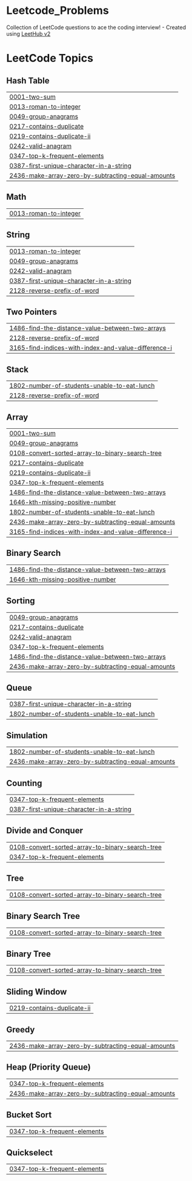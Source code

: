 # Leetcode_Problems
Collection of LeetCode questions to ace the coding interview! - Created using [LeetHub v2](https://github.com/arunbhardwaj/LeetHub-2.0)

<!---LeetCode Topics Start-->
# LeetCode Topics
## Hash Table
|  |
| ------- |
| [0001-two-sum](https://github.com/Balaji0112/Leetcode_Problems/tree/master/0001-two-sum) |
| [0013-roman-to-integer](https://github.com/Balaji0112/Leetcode_Problems/tree/master/0013-roman-to-integer) |
| [0049-group-anagrams](https://github.com/Balaji0112/Leetcode_Problems/tree/master/0049-group-anagrams) |
| [0217-contains-duplicate](https://github.com/Balaji0112/Leetcode_Problems/tree/master/0217-contains-duplicate) |
| [0219-contains-duplicate-ii](https://github.com/Balaji0112/Leetcode_Problems/tree/master/0219-contains-duplicate-ii) |
| [0242-valid-anagram](https://github.com/Balaji0112/Leetcode_Problems/tree/master/0242-valid-anagram) |
| [0347-top-k-frequent-elements](https://github.com/Balaji0112/Leetcode_Problems/tree/master/0347-top-k-frequent-elements) |
| [0387-first-unique-character-in-a-string](https://github.com/Balaji0112/Leetcode_Problems/tree/master/0387-first-unique-character-in-a-string) |
| [2436-make-array-zero-by-subtracting-equal-amounts](https://github.com/Balaji0112/Leetcode_Problems/tree/master/2436-make-array-zero-by-subtracting-equal-amounts) |
## Math
|  |
| ------- |
| [0013-roman-to-integer](https://github.com/Balaji0112/Leetcode_Problems/tree/master/0013-roman-to-integer) |
## String
|  |
| ------- |
| [0013-roman-to-integer](https://github.com/Balaji0112/Leetcode_Problems/tree/master/0013-roman-to-integer) |
| [0049-group-anagrams](https://github.com/Balaji0112/Leetcode_Problems/tree/master/0049-group-anagrams) |
| [0242-valid-anagram](https://github.com/Balaji0112/Leetcode_Problems/tree/master/0242-valid-anagram) |
| [0387-first-unique-character-in-a-string](https://github.com/Balaji0112/Leetcode_Problems/tree/master/0387-first-unique-character-in-a-string) |
| [2128-reverse-prefix-of-word](https://github.com/Balaji0112/Leetcode_Problems/tree/master/2128-reverse-prefix-of-word) |
## Two Pointers
|  |
| ------- |
| [1486-find-the-distance-value-between-two-arrays](https://github.com/Balaji0112/Leetcode_Problems/tree/master/1486-find-the-distance-value-between-two-arrays) |
| [2128-reverse-prefix-of-word](https://github.com/Balaji0112/Leetcode_Problems/tree/master/2128-reverse-prefix-of-word) |
| [3165-find-indices-with-index-and-value-difference-i](https://github.com/Balaji0112/Leetcode_Problems/tree/master/3165-find-indices-with-index-and-value-difference-i) |
## Stack
|  |
| ------- |
| [1802-number-of-students-unable-to-eat-lunch](https://github.com/Balaji0112/Leetcode_Problems/tree/master/1802-number-of-students-unable-to-eat-lunch) |
| [2128-reverse-prefix-of-word](https://github.com/Balaji0112/Leetcode_Problems/tree/master/2128-reverse-prefix-of-word) |
## Array
|  |
| ------- |
| [0001-two-sum](https://github.com/Balaji0112/Leetcode_Problems/tree/master/0001-two-sum) |
| [0049-group-anagrams](https://github.com/Balaji0112/Leetcode_Problems/tree/master/0049-group-anagrams) |
| [0108-convert-sorted-array-to-binary-search-tree](https://github.com/Balaji0112/Leetcode_Problems/tree/master/0108-convert-sorted-array-to-binary-search-tree) |
| [0217-contains-duplicate](https://github.com/Balaji0112/Leetcode_Problems/tree/master/0217-contains-duplicate) |
| [0219-contains-duplicate-ii](https://github.com/Balaji0112/Leetcode_Problems/tree/master/0219-contains-duplicate-ii) |
| [0347-top-k-frequent-elements](https://github.com/Balaji0112/Leetcode_Problems/tree/master/0347-top-k-frequent-elements) |
| [1486-find-the-distance-value-between-two-arrays](https://github.com/Balaji0112/Leetcode_Problems/tree/master/1486-find-the-distance-value-between-two-arrays) |
| [1646-kth-missing-positive-number](https://github.com/Balaji0112/Leetcode_Problems/tree/master/1646-kth-missing-positive-number) |
| [1802-number-of-students-unable-to-eat-lunch](https://github.com/Balaji0112/Leetcode_Problems/tree/master/1802-number-of-students-unable-to-eat-lunch) |
| [2436-make-array-zero-by-subtracting-equal-amounts](https://github.com/Balaji0112/Leetcode_Problems/tree/master/2436-make-array-zero-by-subtracting-equal-amounts) |
| [3165-find-indices-with-index-and-value-difference-i](https://github.com/Balaji0112/Leetcode_Problems/tree/master/3165-find-indices-with-index-and-value-difference-i) |
## Binary Search
|  |
| ------- |
| [1486-find-the-distance-value-between-two-arrays](https://github.com/Balaji0112/Leetcode_Problems/tree/master/1486-find-the-distance-value-between-two-arrays) |
| [1646-kth-missing-positive-number](https://github.com/Balaji0112/Leetcode_Problems/tree/master/1646-kth-missing-positive-number) |
## Sorting
|  |
| ------- |
| [0049-group-anagrams](https://github.com/Balaji0112/Leetcode_Problems/tree/master/0049-group-anagrams) |
| [0217-contains-duplicate](https://github.com/Balaji0112/Leetcode_Problems/tree/master/0217-contains-duplicate) |
| [0242-valid-anagram](https://github.com/Balaji0112/Leetcode_Problems/tree/master/0242-valid-anagram) |
| [0347-top-k-frequent-elements](https://github.com/Balaji0112/Leetcode_Problems/tree/master/0347-top-k-frequent-elements) |
| [1486-find-the-distance-value-between-two-arrays](https://github.com/Balaji0112/Leetcode_Problems/tree/master/1486-find-the-distance-value-between-two-arrays) |
| [2436-make-array-zero-by-subtracting-equal-amounts](https://github.com/Balaji0112/Leetcode_Problems/tree/master/2436-make-array-zero-by-subtracting-equal-amounts) |
## Queue
|  |
| ------- |
| [0387-first-unique-character-in-a-string](https://github.com/Balaji0112/Leetcode_Problems/tree/master/0387-first-unique-character-in-a-string) |
| [1802-number-of-students-unable-to-eat-lunch](https://github.com/Balaji0112/Leetcode_Problems/tree/master/1802-number-of-students-unable-to-eat-lunch) |
## Simulation
|  |
| ------- |
| [1802-number-of-students-unable-to-eat-lunch](https://github.com/Balaji0112/Leetcode_Problems/tree/master/1802-number-of-students-unable-to-eat-lunch) |
| [2436-make-array-zero-by-subtracting-equal-amounts](https://github.com/Balaji0112/Leetcode_Problems/tree/master/2436-make-array-zero-by-subtracting-equal-amounts) |
## Counting
|  |
| ------- |
| [0347-top-k-frequent-elements](https://github.com/Balaji0112/Leetcode_Problems/tree/master/0347-top-k-frequent-elements) |
| [0387-first-unique-character-in-a-string](https://github.com/Balaji0112/Leetcode_Problems/tree/master/0387-first-unique-character-in-a-string) |
## Divide and Conquer
|  |
| ------- |
| [0108-convert-sorted-array-to-binary-search-tree](https://github.com/Balaji0112/Leetcode_Problems/tree/master/0108-convert-sorted-array-to-binary-search-tree) |
| [0347-top-k-frequent-elements](https://github.com/Balaji0112/Leetcode_Problems/tree/master/0347-top-k-frequent-elements) |
## Tree
|  |
| ------- |
| [0108-convert-sorted-array-to-binary-search-tree](https://github.com/Balaji0112/Leetcode_Problems/tree/master/0108-convert-sorted-array-to-binary-search-tree) |
## Binary Search Tree
|  |
| ------- |
| [0108-convert-sorted-array-to-binary-search-tree](https://github.com/Balaji0112/Leetcode_Problems/tree/master/0108-convert-sorted-array-to-binary-search-tree) |
## Binary Tree
|  |
| ------- |
| [0108-convert-sorted-array-to-binary-search-tree](https://github.com/Balaji0112/Leetcode_Problems/tree/master/0108-convert-sorted-array-to-binary-search-tree) |
## Sliding Window
|  |
| ------- |
| [0219-contains-duplicate-ii](https://github.com/Balaji0112/Leetcode_Problems/tree/master/0219-contains-duplicate-ii) |
## Greedy
|  |
| ------- |
| [2436-make-array-zero-by-subtracting-equal-amounts](https://github.com/Balaji0112/Leetcode_Problems/tree/master/2436-make-array-zero-by-subtracting-equal-amounts) |
## Heap (Priority Queue)
|  |
| ------- |
| [0347-top-k-frequent-elements](https://github.com/Balaji0112/Leetcode_Problems/tree/master/0347-top-k-frequent-elements) |
| [2436-make-array-zero-by-subtracting-equal-amounts](https://github.com/Balaji0112/Leetcode_Problems/tree/master/2436-make-array-zero-by-subtracting-equal-amounts) |
## Bucket Sort
|  |
| ------- |
| [0347-top-k-frequent-elements](https://github.com/Balaji0112/Leetcode_Problems/tree/master/0347-top-k-frequent-elements) |
## Quickselect
|  |
| ------- |
| [0347-top-k-frequent-elements](https://github.com/Balaji0112/Leetcode_Problems/tree/master/0347-top-k-frequent-elements) |
<!---LeetCode Topics End-->